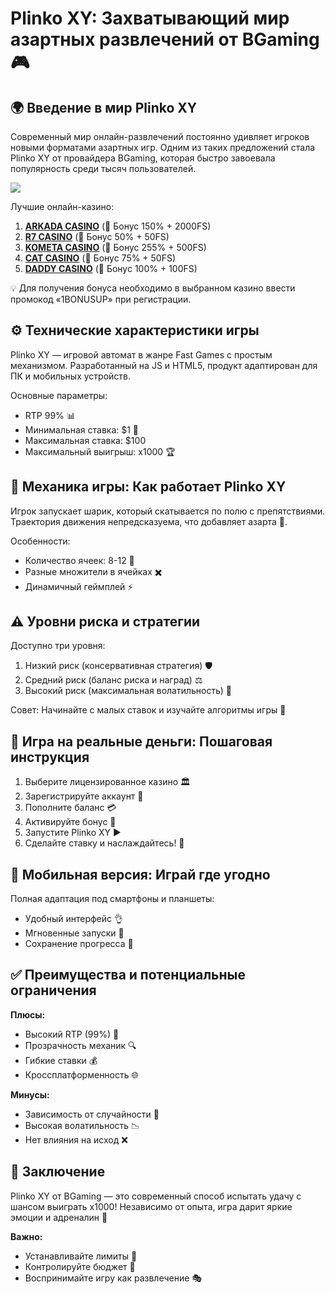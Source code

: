 # Plinko XY: Захватывающий мир азартных развлечений от BGaming 🎮

## 🌍 Введение в мир Plinko XY

Современный мир онлайн-развлечений постоянно удивляет игроков новыми форматами азартных игр. Одним из таких предложений стала Plinko XY от провайдера BGaming, которая быстро завоевала популярность среди тысяч пользователей.

[![](https://i.ibb.co/V0sL31NS/Plinko-app.jpg)](https://clck.ru/3Hr27o)

Лучшие онлайн-казино:

1. **[ARKADA CASINO](https://clck.ru/3Hr27o "ARKADA CASINO")** (🎁 Бонус 150% + 2000FS)
2. **[R7 CASINO](https://clck.ru/3HsT58 "R7 CASINO")** (🎁 Бонус 50% + 50FS)
3. **[KOMETA CASINO](https://clck.ru/3HsSpx "KOMETA CASINO")** (🎁 Бонус 255% + 500FS)
4. **[CAT CASINO](https://clck.ru/3HsTGi "CAT CASINO")** (🎁 Бонус 75% + 50FS)
5. **[DADDY CASINO](https://clck.ru/3HsTSj "DADDY CASINO")** (🎁 Бонус 100% + 100FS)

💡 Для получения бонуса необходимо в выбранном казино ввести промокод «1BONUSUP» при регистрации.

## ⚙️ Технические характеристики игры

Plinko XY — игровой автомат в жанре Fast Games с простым механизмом. Разработанный на JS и HTML5, продукт адаптирован для ПК и мобильных устройств.

Основные параметры:
- RTP 99% 📊
- Минимальная ставка: $1 💸
- Максимальная ставка: $100
- Максимальный выигрыш: x1000 🏆

## 🎱 Механика игры: Как работает Plinko XY

Игрок запускает шарик, который скатывается по полю с препятствиями. Траектория движения непредсказуема, что добавляет азарта 🎲.

Особенности:
- Количество ячеек: 8-12 🎯
- Разные множители в ячейках ✖️
- Динамичный геймплей ⚡

## ⚠️ Уровни риска и стратегии

Доступно три уровня:
1. Низкий риск (консервативная стратегия) 🛡️
2. Средний риск (баланс риска и наград) ⚖️
3. Высокий риск (максимальная волатильность) 🚀

Совет: Начинайте с малых ставок и изучайте алгоритмы игры 🧠

## 💸 Игра на реальные деньги: Пошаговая инструкция

1. Выберите лицензированное казино 🏛️  
2. Зарегистрируйте аккаунт 📝  
3. Пополните баланс 💳  
4. Активируйте бонус 🎁  
5. Запустите Plinko XY ▶️  
6. Сделайте ставку и наслаждайтесь! 🎉

## 📱 Мобильная версия: Играй где угодно

Полная адаптация под смартфоны и планшеты:
- Удобный интерфейс 👌
- Мгновенные запуски 🚀
- Сохранение прогресса 🔄

## ✅ Преимущества и потенциальные ограничения

**Плюсы:**  
- Высокий RTP (99%) 💎  
- Прозрачность механик 🔍  
- Гибкие ставки 💰  
- Кроссплатформенность 🌐  

**Минусы:**  
- Зависимость от случайности 🎲  
- Высокая волатильность 📉  
- Нет влияния на исход ❌  

## 🎉 Заключение

Plinko XY от BGaming — это современный способ испытать удачу с шансом выиграть x1000! Независимо от опыта, игра дарит яркие эмоции и адреналин 🌟

**Важно:**  
- Устанавливайте лимиты 🛑  
- Контролируйте бюджет 💼  
- Воспринимайте игру как развлечение 🎭

